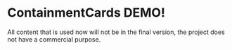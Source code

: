 # ContainmentCards DEMO!

All content that is used now will not be in the final version, the project does not have a commercial purpose.